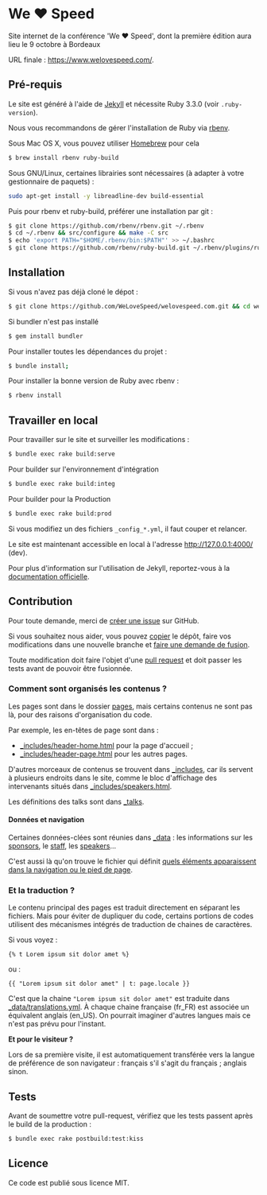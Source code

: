 # We ❤️ Speed

Site internet de la conférence 'We ❤️ Speed', dont la première édition aura lieu le 9 octobre à Bordeaux

URL finale : https://www.welovespeed.com/.

## Pré-requis

Le site est généré à l'aide de [Jekyll](https://jekyllrb.com/) et nécessite Ruby 3.3.0 (voir `.ruby-version`).

Nous vous recommandons de gérer l'installation de Ruby via [rbenv](https://github.com/rbenv/rbenv).

Sous Mac OS X, vous pouvez utiliser [Homebrew](https://brew.sh/) pour cela
```bash
$ brew install rbenv ruby-build
```

Sous GNU/Linux, certaines librairies sont nécessaires (à adapter à votre gestionnaire de paquets) :
```bash
sudo apt-get install -y libreadline-dev build-essential
```
Puis pour rbenv et ruby-build, préférer une installation par git :
```bash
$ git clone https://github.com/rbenv/rbenv.git ~/.rbenv
$ cd ~/.rbenv && src/configure && make -C src
$ echo 'export PATH="$HOME/.rbenv/bin:$PATH"' >> ~/.bashrc
$ git clone https://github.com/rbenv/ruby-build.git ~/.rbenv/plugins/ruby-build
```

## Installation

Si vous n'avez pas déjà cloné le dépot :
```bash
$ git clone https://github.com/WeLoveSpeed/welovespeed.com.git && cd welovespeed.com
```
Si bundler n'est pas installé
```bash
$ gem install bundler
```
Pour installer toutes les dépendances du projet :
```bash
$ bundle install;
```
Pour installer la bonne version de Ruby avec rbenv :
```bash
$ rbenv install
```

## Travailler en local

Pour travailler sur le site et surveiller les modifications :

```bash
$ bundle exec rake build:serve
```

Pour builder sur l'environnement d'intégration

```bash
$ bundle exec rake build:integ
```

Pour builder pour la Production

```bash
$ bundle exec rake build:prod
```

Si vous modifiez un des fichiers `_config_*.yml`, il faut couper et relancer.

Le site est maintenant accessible en local à l'adresse http://127.0.0.1:4000/ (dev).

Pour plus d'information sur l'utilisation de Jekyll, reportez-vous à la [documentation officielle](https://jekyllrb.com/docs/).


## Contribution

Pour toute demande, merci de [créer une issue](https://github.com/WeLoveSpeed/welovespeed.com/issues/new) sur GitHub.

Si vous souhaitez nous aider, vous pouvez [copier](https://github.com/WeLoveSpeed/welovespeed.com/fork) le dépôt, faire vos modifications dans une nouvelle branche et [faire une demande de fusion](https://github.com/WeLoveSpeed/welovespeed.com/pulls).

Toute modification doit faire l'objet d'une [pull request](https://github.com/WeLoveSpeed/welovespeed.com/pulls) et doit passer les tests avant de pouvoir être fusionnée.

### Comment sont organisés les contenus ?

Les pages sont dans le dossier [pages](pages), mais certains contenus ne sont pas là, pour des raisons d'organisation du code.

Par exemple, les en-têtes de page sont dans :

- [_includes/header-home.html](_includes/header-home.html) pour la page d'accueil ;
- [_includes/header-page.html](_includes/header-page.html) pour les autres pages.

D'autres morceaux de contenus se trouvent dans [_includes](_includes), car ils servent à plusieurs endroits dans le site, comme le bloc d'affichage des intervenants situés dans [_includes/speakers.html](_includes/speakers.html).

Les définitions des talks sont dans [_talks](_talks).

#### Données et navigation

Certaines données-clées sont réunies dans [_data](_data) : les informations sur les [sponsors](_data/sponsors.yml), le [staff](_data/staff.yml), les [speakers](_data/speakers.yml)…

C'est aussi là qu'on trouve le fichier qui définit [quels éléments apparaissent dans la navigation ou le pied de page](_data/sitemap.yml).

### Et la traduction ?

Le contenu principal des pages est traduit directement en séparant les fichiers. Mais pour éviter de dupliquer du code, certains portions de codes utilisent des mécanismes intégrés de traduction de chaines de caractères.

Si vous voyez :

```
{% t Lorem ipsum sit dolor amet %}
```

ou :

```
{{ "Lorem ipsum sit dolor amet" | t: page.locale }}
```

C'est que la chaine `"Lorem ipsum sit dolor amet"` est traduite dans [_data/translations.yml](_data/translations.yml). À chaque chaine française (fr_FR) est associée un équivalent anglais (en_US). On pourrait imaginer d'autres langues mais ce n'est pas prévu pour l'instant.

**Et pour le visiteur ?**

Lors de sa première visite, il est automatiquement transférée vers la langue de préférence de son navigateur : français s'il s'agit du français ; anglais sinon.

## Tests

Avant de soumettre votre pull-request, vérifiez que les tests passent après le build de la production :

```bash
$ bundle exec rake postbuild:test:kiss
```

## Licence

Ce code est publié sous licence MIT.
